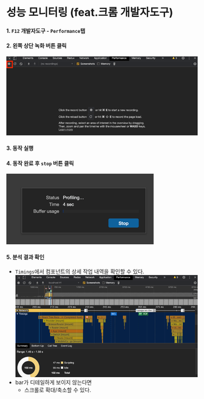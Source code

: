 # 성능 모니터링 (feat.크롬 개발자도구)

#### 1. `F12` 개발자도구 - `Performance`탭
#### 2. 왼쪽 상단 녹화 버튼 클릭
![](.%5B20201003%5D_성능_모니터링_images/40682bf9.png)
#### 3. 동작 실행
#### 4. 동작 완료 후 `stop` 버튼 클릭
![](.%5B20201003%5D_성능_모니터링_images/242e0863.png)
#### 5. 분석 결과 확인
- `Timings`에서 컴포넌트의 상세 작업 내역을 확인할 수 있다.
![](.%5B20201003%5D_성능_모니터링_images/04c80975.png)
- bar가 디테일하게 보이지 않는다면
   - 스크롤로 확대/축소할 수 있다.
